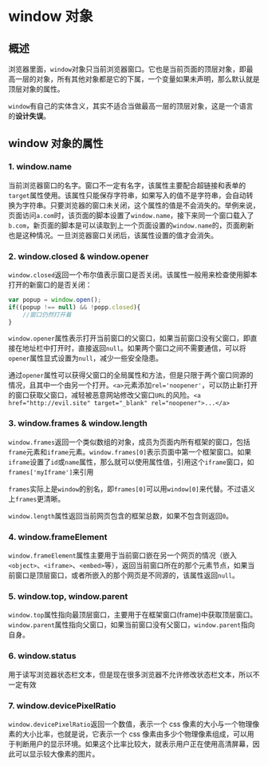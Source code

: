 # window 对象

## 概述

浏览器里面，`window`对象只当前浏览器窗口。它也是当前页面的顶层对象，即最高一层的对象，所有其他对象都是它的下属，一个变量如果未声明，那么默认就是顶层对象的属性。

`window`有自己的实体含义，其实不适合当做最高一层的顶层对象，这是一个语言的**设计失误**。

## window 对象的属性

### 1. window.name

当前浏览器窗口的名字。窗口不一定有名字，该属性主要配合超链接和表单的`target`属性使用。该属性只能保存字符串，如果写入的值不是字符串，会自动转换为字符串。只要浏览器的窗口未关闭，这个属性的值是不会消失的。举例来说，页面访问`a.com`时，该页面的脚本设置了`window.name`，接下来同一个窗口载入了`b.com`，新页面的脚本是可以读取到上一个页面设置的`window.name`的，页面刷新也是这种情况。一旦浏览器窗口关闭后，该属性设置的值才会消失。

### 2. window.closed & window.opener

`window.closed`返回一个布尔值表示窗口是否关闭。该属性一般用来检查使用脚本打开的新窗口的是否关闭：
```js
var popup = window.open();
if((popup !== null) && !popp.closed){
    //窗口仍然打开着
}
```

`window.opener`属性表示打开当前窗口的父窗口，如果当前窗口没有父窗口，即直接在地址栏中打开时，直接返回`null`。如果两个窗口之间不需要通信，可以将`opener`属性显式设置为`null`，减少一些安全隐患。

通过`opener`属性可以获得父窗口的全局属性和方法，但是只限于两个窗口同源的情况，且其中一个由另一个打开。`<a>`元素添加`rel='noopener'`，可以防止新打开的窗口获取父窗口，减轻被恶意网站修改父窗口`URL`的风险。`<a href="http://evil.site" target="_blank" rel="noopener">...</a>`

### 3. window.frames & window.length

`window.frames`返回一个类似数组的对象，成员为页面内所有框架的窗口，包括`frame`元素和`iframe`元素。`window.frames[0]`表示页面中第一个框架窗口。如果`iframe`设置了`id`或`name`属性，那么就可以使用属性值，引用这个`iframe`窗口，如`frames['myIframe']`来引用

`frames`实际上是`window`的别名，即`frames[0]`可以用`window[0]`来代替。不过语义上`frames`更清晰。

`window.length`属性返回当前网页包含的框架总数，如果不包含则返回`0`。

### 4. window.frameElement

`window.frameElement`属性主要用于当前窗口嵌在另一个网页的情况（嵌入`<object>`、`<iframe>`、`<embed>`等），返回当前窗口所在的那个元素节点，如果当前窗口是顶层窗口，或者所嵌入的那个网页是不同源的，该属性返回`null`。

### 5. window.top, window.parent

`window.top`属性指向最顶层窗口，主要用于在框架窗口(frame)中获取顶层窗口。`window.parent`属性指向父窗口，如果当前窗口没有父窗口，`window.parent`指向自身。

### 6. window.status

用于读写浏览器状态栏文本，但是现在很多浏览器不允许修改状态栏文本，所以不一定有效

### 7. window.devicePixelRatio

`window.devicePixelRatio`返回一个数值，表示一个 css 像素的大小与一个物理像素的大小比率，也就是说，它表示一个 css 像素由多少个物理像素组成，可以用于判断用户的显示环境。如果这个比率比较大，就表示用户正在使用高清屏幕，因此可以显示较大像素的图片。
